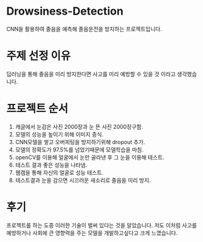 # Drowsiness-Detection
CNN을 활용하여 졸음을 예측해 졸음운전을 방지하는 프로젝트입니다.

# 주제 선정 이유
딥러닝을 통해 졸음을 미리 방지한다면 사고를 미리 예방할 수 있을 것 이라고 생각했습니다.

# 프로젝트 순서
1. 캐글에서 눈감은 사진 2000장과 눈 뜬 사진 2000장구함.
2. 모델의 성능을 높이기 위해 이미지 증식.
3. CNN모델을 쌓고 오버피팅을 방지하기위해 dropout 추가.
4. 모델의 정확도가 97.5%를 넘었기때문에 모델학습을 마침.
5. openCV를 이용해 얼굴에서 눈만 골라낸 후 그 눈을 이용해 테스트.
6. 테스트 결과 좋은 성능을 나타냄.
7. 웹캠을 통해 자신의 얼굴로 성능 테스트.
8. 테스트결과 눈을 감으면 시끄러운 새소리로 졸음을 미리 방지.

# 후기
프로젝트를 하는 도중 이러한 기술이 벌써 있다는 것을 알았습니다. 저도 이처럼 사고를 예방하거나 사회에 큰 영향력을 주는 모델을 개발하고싶다고 크게 느꼈습니다.
